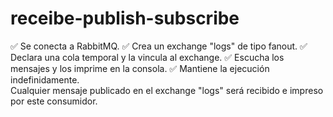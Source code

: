 # receibe-publish-subscribe
✅ Se conecta a RabbitMQ.
✅ Crea un exchange "logs" de tipo fanout. 
✅ Declara una cola temporal y la vincula al exchange. 
✅ Escucha los mensajes y los imprime en la consola. 
✅ Mantiene la ejecución indefinidamente.  
Cualquier mensaje publicado en el exchange "logs" será recibido e impreso por este consumidor.
